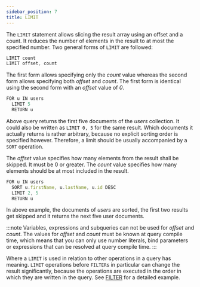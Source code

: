 ```yaml
---
sidebar_position: 7
title: LIMIT
---
```


The `LIMIT` statement allows slicing the result array using an offset and a count. It reduces the number of elements in the result to at most the specified number. Two general forms of `LIMIT` are followed:

```js
LIMIT count
LIMIT offset, count
```

The first form allows specifying only the *count* value whereas the second form allows specifying both *offset* and *count*. The first form is identical using the second form with an *offset* value of *0*.

```js
FOR u IN users
  LIMIT 5
  RETURN u
```

Above query returns the first five documents of the *users* collection. It could also be written as `LIMIT 0, 5` for the same result. Which documents it actually returns is rather arbitrary, because no explicit sorting order is specified however. Therefore, a limit should be usually accompanied by a `SORT` operation.

The *offset* value specifies how many elements from the result shall be skipped. It must be 0 or greater. The *count* value specifies how many elements should be at most included in the result.

```js
FOR u IN users
  SORT u.firstName, u.lastName, u.id DESC
  LIMIT 2, 5
  RETURN u
```

In above example, the documents of *users* are sorted, the first two results get skipped and it returns the next five user documents.

:::note
Variables, expressions and subqueries can not be used for *offset* and *count*. The values for *offset* and *count* must be known at query compile time, which means that you can only use number literals, bind parameters or expressions that can be resolved at query compile time.
:::

Where a `LIMIT` is used in relation to other operations in a query has meaning. `LIMIT` operations before `FILTER`s in particular can change the result significantly, because the operations are executed in the order in which they are written in the query. See [FILTER](filter.md#order-of-operations) for a detailed example.